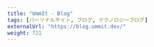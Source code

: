 ```yaml
---
title: "UmmIt - Blog"
tags: [パーソナルサイト, ブログ, テクノロジーブログ]
externalUrl: "https://blog.ummit.dev/"
weight: 721
---
```

